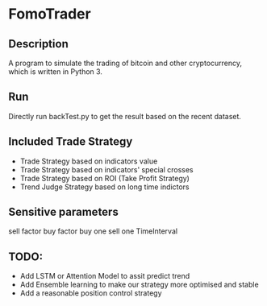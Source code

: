 # FomoTrader

## Description
A program to simulate the trading of bitcoin and other cryptocurrency, which is written in Python 3.

## Run
Directly run backTest.py to get the result based on the recent dataset.

## Included Trade Strategy
* Trade Strategy based on indicators value
* Trade Strategy based on indicators' special crosses
* Trade Strategy based on ROI (Take Profit Strategy)
* Trend Judge Strategy based on long time indictors

## Sensitive parameters
sell factor
buy factor
buy one
sell one
TimeInterval

## TODO:
* Add LSTM or Attention Model to assit predict trend
* Add Ensemble learning to make our strategy more optimised and stable
* Add a reasonable position control strategy 
